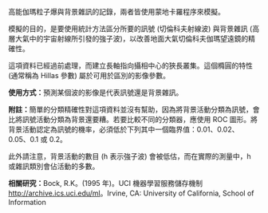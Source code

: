 高能伽瑪粒子爆與背景雜訊的記錄，兩者皆使用蒙地卡羅程序來模擬。<p> </p>模擬的目的，是要使用統計方法區分所要的訊號 (切倫科夫射線波) 與背景雜訊 (高層大氣中的宇宙射線所引發的強子波)，以改善地面大氣切倫科夫伽瑪望遠鏡的精確性。<p> </p>這項資料已經過前處理，而建立長軸指向攝相中心的狹長叢集。這個橢圓的特性 (通常稱為 Hillas 參數) 屬於可用於區別的影像參數。<p> </p><b>使用方式：</b>預測某個波的影像是代表訊號還是背景雜訊。<p> </p><b>附註：</b>簡單的分類精確性對這項資料並沒有幫助，因為將背景活動分類為訊號，會比將訊號活動分類為背景還要糟。若要比較不同的分類器，應使用 ROC 圖形。將背景活動認定為訊號的機率，必須低於下列其中一個臨界值：0.01、0.02、0.05、0.1 或 0.2。<p> </p>此外請注意，背景活動的數目 (h 表示強子波) 會被低估，而在實際的測量中，h 或雜訊類別會佔活動的多數。<p> </p><b>相關研究：</b>Bock, R.K。(1995 年)。UCI 機器學習服務儲存機制 <a href="http://archive.ics.uci.edu/ml">http://archive.ics.uci.edu/ml</a>。Irvine, CA: University of California, School of Information

<!---HONumber=August15_HO6-->